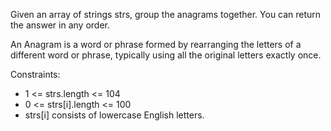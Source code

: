 Given an array of strings strs, group the anagrams together. You can return the answer in any order.

An Anagram is a word or phrase formed by rearranging the letters of a different word or phrase, typically using all the original letters exactly once.

Constraints:

- 1 <= strs.length <= 104
- 0 <= strs[i].length <= 100
- strs[i] consists of lowercase English letters.
